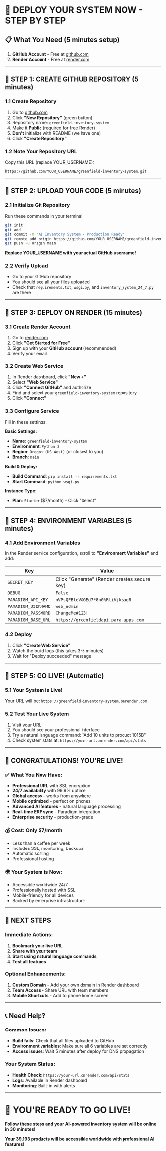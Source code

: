 # 🚀 DEPLOY YOUR SYSTEM NOW - STEP BY STEP

## 📋 What You Need (5 minutes setup)
1. **GitHub Account** - Free at [github.com](https://github.com)
2. **Render Account** - Free at [render.com](https://render.com)

---

## 🎯 STEP 1: CREATE GITHUB REPOSITORY (5 minutes)

### 1.1 Create Repository
1. Go to [github.com](https://github.com)
2. Click **"New Repository"** (green button)
3. Repository name: `greenfield-inventory-system`
4. Make it **Public** (required for free Render)
5. **Don't** initialize with README (we have one)
6. Click **"Create Repository"**

### 1.2 Note Your Repository URL
Copy this URL (replace YOUR_USERNAME):
```
https://github.com/YOUR_USERNAME/greenfield-inventory-system.git
```

---

## 🎯 STEP 2: UPLOAD YOUR CODE (5 minutes)

### 2.1 Initialize Git Repository
Run these commands in your terminal:

```bash
git init
git add .
git commit -m "AI Inventory System - Production Ready"
git remote add origin https://github.com/YOUR_USERNAME/greenfield-inventory-system.git
git push -u origin main
```

**Replace YOUR_USERNAME with your actual GitHub username!**

### 2.2 Verify Upload
- Go to your GitHub repository
- You should see all your files uploaded
- Check that `requirements.txt`, `wsgi.py`, and `inventory_system_24_7.py` are there

---

## 🎯 STEP 3: DEPLOY ON RENDER (15 minutes)

### 3.1 Create Render Account
1. Go to [render.com](https://render.com)
2. Click **"Get Started for Free"**
3. Sign up with your **GitHub account** (recommended)
4. Verify your email

### 3.2 Create Web Service
1. In Render dashboard, click **"New +"**
2. Select **"Web Service"**
3. Click **"Connect GitHub"** and authorize
4. Find and select your `greenfield-inventory-system` repository
5. Click **"Connect"**

### 3.3 Configure Service
Fill in these settings:

**Basic Settings:**
- **Name**: `greenfield-inventory-system`
- **Environment**: `Python 3`
- **Region**: `Oregon (US West)` (or closest to you)
- **Branch**: `main`

**Build & Deploy:**
- **Build Command**: `pip install -r requirements.txt`
- **Start Command**: `python wsgi.py`

**Instance Type:**
- **Plan**: `Starter` ($7/month) - Click "Select"

---

## 🎯 STEP 4: ENVIRONMENT VARIABLES (5 minutes)

### 4.1 Add Environment Variables
In the Render service configuration, scroll to **"Environment Variables"** and add:

| Key | Value |
|-----|-------|
| `SECRET_KEY` | Click "Generate" (Render creates secure key) |
| `DEBUG` | `False` |
| `PARADIGM_API_KEY` | `nVPsQFBteV&GEd7*8n0%RliVjksag8` |
| `PARADIGM_USERNAME` | `web_admin` |
| `PARADIGM_PASSWORD` | `ChangeMe#123!` |
| `PARADIGM_BASE_URL` | `https://greenfieldapi.para-apps.com` |

### 4.2 Deploy
1. Click **"Create Web Service"**
2. Watch the build logs (this takes 3-5 minutes)
3. Wait for "Deploy succeeded" message

---

## 🎯 STEP 5: GO LIVE! (Automatic)

### 5.1 Your System is Live!
Your URL will be: `https://greenfield-inventory-system.onrender.com`

### 5.2 Test Your Live System
1. Visit your URL
2. You should see your professional interface
3. Try a natural language command: "Add 10 units to product 1015B"
4. Check system stats at: `https://your-url.onrender.com/api/stats`

---

## 🎉 CONGRATULATIONS! YOU'RE LIVE!

### ✅ What You Now Have:
- **Professional URL** with SSL encryption
- **24/7 availability** with 99.9% uptime
- **Global access** - works from anywhere
- **Mobile optimized** - perfect on phones
- **Advanced AI features** - natural language processing
- **Real-time ERP sync** - Paradigm integration
- **Enterprise security** - production-grade

### 💰 Cost: Only $7/month
- Less than a coffee per week
- Includes SSL, monitoring, backups
- Automatic scaling
- Professional hosting

### 🌍 Your System is Now:
- Accessible worldwide 24/7
- Professionally hosted with SSL
- Mobile-friendly for all devices
- Backed by enterprise infrastructure

---

## 🚀 NEXT STEPS

### Immediate Actions:
1. **Bookmark your live URL**
2. **Share with your team**
3. **Start using natural language commands**
4. **Test all features**

### Optional Enhancements:
1. **Custom Domain** - Add your own domain in Render dashboard
2. **Team Access** - Share URL with team members
3. **Mobile Shortcuts** - Add to phone home screen

---

## 📞 Need Help?

### Common Issues:
- **Build fails**: Check that all files uploaded to GitHub
- **Environment variables**: Make sure all 6 variables are set correctly
- **Access issues**: Wait 5 minutes after deploy for DNS propagation

### Your System Status:
- **Health Check**: `https://your-url.onrender.com/api/stats`
- **Logs**: Available in Render dashboard
- **Monitoring**: Built-in with alerts

---

# 🎯 YOU'RE READY TO GO LIVE!

**Follow these steps and your AI-powered inventory system will be online in 30 minutes!**

**Your 39,193 products will be accessible worldwide with professional AI features!**